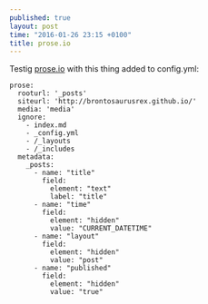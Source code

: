 ```yaml
---
published: true
layout: post
time: "2016-01-26 23:15 +0100"
title: prose.io
---
```





Testig [prose.io](http://prose.io) with this thing added to config.yml:

    prose:
      rooturl: '_posts'
      siteurl: 'http://brontosaurusrex.github.io/'
      media: 'media'
      ignore:
        - index.md
        - _config.yml
        - /_layouts
        - /_includes
      metadata:
        _posts:
          - name: "title"
            field:
              element: "text"
              label: "title"
          - name: "time"
            field:
              element: "hidden"
              value: "CURRENT_DATETIME"
          - name: "layout"
            field:
              element: "hidden"
              value: "post"
          - name: "published"
            field:
              element: "hidden"
              value: "true"

